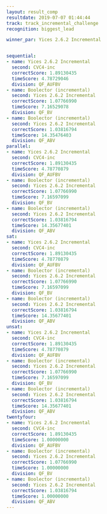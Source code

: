 ```yaml
---
layout: result_comp
resultdate: 2019-07-07 01:44:44
track: track_incremental_challenge
recognition: biggest_lead

winner_par: Yices 2.6.2 Incremental


sequential:
- name: Yices 2.6.2 Incremental
  second: CVC4-inc
  correctScore: 1.89130435
  timeScore: 4.78729046
  division: QF_AUFBV
- name: Boolector (incremental)
  second: Yices 2.6.2 Incremental
  correctScore: 1.07766990
  timeScore: 7.16529078
  division: QF_BV
- name: Boolector (incremental)
  second: Yices 2.6.2 Incremental
  correctScore: 1.03816794
  timeScore: 14.35476403
  division: QF_ABV
parallel:
- name: Yices 2.6.2 Incremental
  second: CVC4-inc
  correctScore: 1.89130435
  timeScore: 4.78770879
  division: QF_AUFBV
- name: Boolector (incremental)
  second: Yices 2.6.2 Incremental
  correctScore: 1.07766990
  timeScore: 7.16597099
  division: QF_BV
- name: Boolector (incremental)
  second: Yices 2.6.2 Incremental
  correctScore: 1.03816794
  timeScore: 14.35677401
  division: QF_ABV
sat:
- name: Yices 2.6.2 Incremental
  second: CVC4-inc
  correctScore: 1.89130435
  timeScore: 4.78770879
  division: QF_AUFBV
- name: Boolector (incremental)
  second: Yices 2.6.2 Incremental
  correctScore: 1.07766990
  timeScore: 7.16597099
  division: QF_BV
- name: Boolector (incremental)
  second: Yices 2.6.2 Incremental
  correctScore: 1.03816794
  timeScore: 14.35677401
  division: QF_ABV
unsat:
- name: Yices 2.6.2 Incremental
  second: CVC4-inc
  correctScore: 1.89130435
  timeScore: 4.78770879
  division: QF_AUFBV
- name: Boolector (incremental)
  second: Yices 2.6.2 Incremental
  correctScore: 1.07766990
  timeScore: 7.16597099
  division: QF_BV
- name: Boolector (incremental)
  second: Yices 2.6.2 Incremental
  correctScore: 1.03816794
  timeScore: 14.35677401
  division: QF_ABV
twentyfour:
- name: Yices 2.6.2 Incremental
  second: CVC4-inc
  correctScore: 1.89130435
  timeScore: 1.00000000
  division: QF_AUFBV
- name: Boolector (incremental)
  second: Yices 2.6.2 Incremental
  correctScore: 1.07766990
  timeScore: 1.00000000
  division: QF_BV
- name: Boolector (incremental)
  second: Yices 2.6.2 Incremental
  correctScore: 1.03816794
  timeScore: 1.00000000
  division: QF_ABV
---
```

